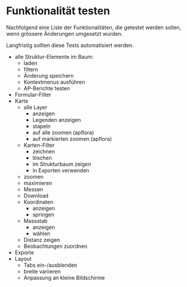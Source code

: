 # Funktionalität testen

Nachfolgend eine Liste der Funktionalitäten, die getestet werden sollen, wenn grössere Änderungen umgesetzt wurden.

Langfristig sollten diese Tests automatisiert werden.

* alle Struktur-Elemente im Baum:
  * laden
  * filtern
  * Änderung speichern
  * Kontextmenus ausführen
  * AP-Berichte testen
* Formular-Filter
* Karte
  * alle Layer
    * anzeigen
    * Legenden anzeigen
    * stapeln
    * auf alle zoomen (apflora)
    * auf markierten zoomen (apflora)
  * Karten-Filter
    * zeichnen
    * löschen
    * im Strukturbaum zeigen
    * in Exporten verwenden
  * zoomen
  * maximieren
  * Messen
  * Download
  * Koordinaten
    * anzeigen
    * springen
  * Massstab
    * anzeigen
    * wählen
  * Distanz zeigen
  * Beobachtungen zuordnen
* Exporte
* Layout
  * Tabs ein-/ausblenden
  * breite variieren
  * Anpassung an kleine Bildschirme